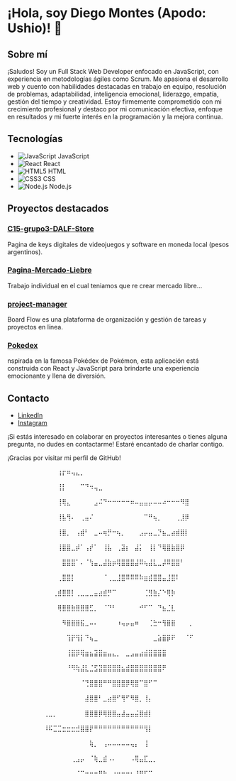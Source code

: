 # ¡Hola, soy Diego Montes (Apodo: Ushio)! 👋

## Sobre mí

¡Saludos! Soy un Full Stack Web Developer enfocado en JavaScript, con experiencia en metodologías ágiles como Scrum. Me apasiona el desarrollo web y cuento con habilidades destacadas en trabajo en equipo, resolución de problemas, adaptabilidad, inteligencia emocional, liderazgo, empatía, gestión del tiempo y creatividad. Estoy firmemente comprometido con mi crecimiento profesional y destaco por mi comunicación efectiva, enfoque en resultados y mi fuerte interés en la programación y la mejora continua.

## Tecnologías

- ![JavaScript](https://img.icons8.com/color/48/000000/javascript.png) JavaScript
- ![React](https://img.icons8.com/color/48/000000/react-native.png) React
- ![HTML5](https://img.icons8.com/color/48/000000/html-5.png) HTML
- ![CSS3](https://img.icons8.com/color/48/000000/css3.png) CSS
- ![Node.js](https://img.icons8.com/color/48/000000/nodejs.png) Node.js

## Proyectos destacados

### [C15-grupo3-DALF-Store](https://github.com/fAEDKAN/C15-grupo3-DALF-Store)

Pagina de keys digitales de videojuegos y software en moneda local (pesos argentinos).

### [Pagina-Mercado-Liebre](https://github.com/UshioVII/Pagina-Mercado-Liebre)

Trabajo individual en el cual teniamos que re crear mercado libre...

### [project-manager](https://github.com/UshioVII/project-manager)

Board Flow es una plataforma de organización y gestión de tareas y proyectos en línea.

### [Pokedex](https://github.com/UshioVII/Pokedex)

nspirada en la famosa Pokédex de Pokémon, esta aplicación está construida con React y JavaScript para brindarte una experiencia emocionante y llena de diversión.

## Contacto

- [LinkedIn](https://www.linkedin.com/in/diego-montes-205740226/)
- [Instagram](https://www.instagram.com/ushiovii/)

¡Si estás interesado en colaborar en proyectos interesantes o tienes alguna pregunta, no dudes en contactarme! Estaré encantado de charlar contigo.

¡Gracias por visitar mi perfil de GitHub!


⠀⠀⠀⠀⠀⠀⠀⠀⠀⠀⠀⢰⡖⠶⢤⣄⡀⠀⠀⠀⠀⠀⠀⠀⠀⠀⠀⠀⠀⠀⠀⠀⠀⠀⠀⠀⠀⠀⠀⠀⠀⠀⠀⠀⠀⠀⠀⠀⠀⠀
⠀⠀⠀⠀⠀⠀⠀⠀⠀⠀⠀⢸⡇⠀⠀⠀⠉⠙⠲⢤⣀⠀⠀⠀⠀⠀⠀⠀⠀⠀⠀⠀⠀⠀⠀⠀⠀⠀⠀⠀⠀⠀⠀⠀⠀⠀⠀⠀⠀⠀
⠀⠀⠀⠀⠀⠀⠀⠀⠀⠀⠀⢸⢿⣄⠀⠀⠀⠀⠀⣠⠬⠙⠒⠒⠒⠒⠒⠶⠤⣤⣤⡤⠤⠤⠴⠒⠒⠒⠻⣿⠀⠀⠀⠀⠀⠀⠀⠀⠀⠀
⠀⠀⠀⠀⠀⠀⠀⠀⠀⠀⠀⢸⣧⢻⠄⠀⢀⣤⠌⠀⠀⠀⠀⠀⠀⠀⠀⠀⠀⠀⠉⠛⢦⡀⠀⠀⠀⢀⣸⡿⠀⠀⠀⠀⠀⠀⠀⠀⠀⠀
⠀⠀⠀⠀⠀⠀⠀⠀⠀⠀⠀⢸⣿⡀⠀⢠⣾⠃⠀⣀⠤⢶⡛⠒⢦⡀⠀⠀⠀⣠⡤⣤⣀⡙⣦⣀⣴⣾⣿⡇⠀⠀⠀⠀⠀⠀⠀⠀⠀⠀
⠀⠀⠀⠀⠀⠀⠀⠀⠀⠀⠀⢸⣿⣿⣀⡾⠁⢠⡞⠁⠀⢸⣧⠀⢀⣽⡆⠀⣼⡅⠀⢸⡇⠙⢿⣿⣷⣿⡿⠀⠀⠀⠀⠀⠀⠀⠀⠀⠀⠀
⠀⠀⠀⠀⠀⠀⠀⠀⠀⠀⠀⠀⣿⣿⣿⠁⠄⠈⢳⣤⣀⣼⣷⡶⢿⣿⣿⣿⣼⠿⢦⣼⣇⣀⡼⠿⣿⣿⠃⠀⠀⠀⠀⠀⠀⠀⠀⠀⠀⠀
⠀⠀⠀⠀⠀⠀⠀⠀⠀⠀⠀⢀⣿⣿⡇⠀⠀⠀⠀⠀⠀⠈⢀⣀⣸⣿⠿⠿⠿⠷⣶⣾⣿⣿⣤⣸⣿⠇⠀⠀⠀⠀⠀⠀⠀⠀⠀⠀⠀⠀
⠀⠀⠀⠀⠀⠀⠀⠀⠀⠀⢀⣾⣿⣿⡇⢀⣀⣀⣀⣤⣴⣾⡛⠉⠀⠀⠀⠀⠀⠀⢈⣻⣷⡌⠑⢿⡷⠀⠀⠀⠀⠀⠀⠀⠀⠀⠀⠀⠀⠀
⠀⠀⠀⠀⠀⠀⠀⠀⠀⠀⠀⢿⣿⣿⣷⣿⣿⣿⣋⡀⠀⠈⠙⠃⠀⠀⠀⠀⠀⠚⠋⠉⠀⠙⣦⣈⣇⠀⠀⠀⠀⠀⠀⠀⠀⠀⠀⠀⠀⠀
⠀⠀⠀⠀⠀⠀⠀⠀⠀⠀⠀⠀⠻⣿⣿⣿⣯⣀⠤⠄⠀⠀⠀⠀⠰⢤⡤⣤⠶⠀⠀⢈⣓⠒⢻⣿⣿⠀⠀⠀⡀⠀⠀⠀⠀⠀⠀⠀⠀⠀
⠀⠀⠀⠀⠀⠀⠀⠀⠀⠀⠀⠀⠀⢹⡟⢻⡇⠙⢦⣀⠀⠀⠀⠀⠀⠀⠀⠀⠀⠀⠀⠀⣀⣵⣿⡿⠟⠀⠀⠈⠋⠀⠀⠀⠀⠀⠀⠀⠀⠀
⠀⠀⠀⠀⠀⠀⠀⠀⠀⠀⠀⠀⠀⢸⣿⡿⢿⣶⣦⣽⣿⣶⣤⣄⡀⠀⣀⣠⣤⣴⣾⣿⣿⣿⣿⠀⠀⠀⠀⠀⠀⠀⠀⠀⠀⠀⠀⠀⠀⠀
⠀⠀⠀⠀⠀⠀⠀⠀⠀⠀⠀⠀⠀⠘⠻⢷⣼⣇⣈⣫⣽⣿⣿⣿⣿⣦⣾⣿⣿⣿⣿⣿⣿⣿⠟⠀⠀⠀⠀⠀⠀⠀⠀⠀⠀⠀⠀⠀⠀⠀
⠀⠀⠀⠀⠀⠀⠀⠀⠀⠀⠀⠀⠀⠀⠀⠀⠈⢙⣿⣿⣿⠛⠛⣿⣿⣿⡿⢿⣿⠉⣿⠋⠉⠀⠀⠀⠀⠀⠀⠀⠀⠀⠀⠀⠀⠀⠀⠀⠀⠀
⠀⠀⠀⠀⠀⠀⠀⠀⠀⠀⠀⠀⠀⠀⠀⠀⠀⣼⣿⣿⠃⣀⣴⣿⠋⢻⠋⠻⣿⡀⢸⡄⠀⠀⠀⠀⠀⠀⠀⠀⠀⠀⠀⠀⠀⠀⠀⠀⠀⠀
⠀⠀⠀⠀⠀⠀⠀⠀⢀⣀⡀⠀⠀⠀⠀⠀⠀⣿⣿⣿⡿⢿⣿⣿⣤⣼⣤⣤⣬⣿⣾⡇⠀⠀⠀⠀⠀⠀⠀⠀⠀⠀⠀⠀⠀⠀⠀⠀⠀⠀
⠀⠀⠀⠀⠀⠀⠀⠀⠸⠯⣉⣉⣒⣒⣒⣚⣿⣿⡟⠛⠛⠛⠛⠛⠛⠛⠛⠛⠛⠛⢻⡇⠀⠀⠀⠀⠀⠀⠀⠀⠀⠀⠀⠀⠀⠀⠀⠀⠀⠀
⠀⠀⠀⠀⠀⠀⠀⠀⠀⠀⠀⠀⠀⠀⠀⠀⠀⠀⢷⡀⠀⢠⠤⠤⠤⠤⠤⢤⡄⠀⢸⠀⠀⠀⠀⠀⠀⠀⠀⠀⠀⠀⠀⠀⠀⠀⠀⠀⠀⠀
⠀⠀⠀⠀⠀⠀⠀⠀⠀⠀⠀⠀⠀⠀⢀⣠⡤⠀⠈⢷⣀⣾⠠⠄⠀⠀⠀⠠⢿⣤⣏⣀⡀⠀⠀⠀⠀⠀⠀⠀⠀⠀⠀⠀⠀⠀⠀⠀⠀⠀
⠀⠀⠀⠀⠀⠀⠀⠀⠀⠀⠀⠀⠀⠀⠀⠈⠉⠒⠒⠒⠛⠓⠀⠐⠒⠒⠒⠂⠘⠛⠋⠉⠀⠀⠀⠀⠀⠀⠀⠀⠀⠀⠀⠀⠀⠀⠀⠀⠀⠀
⠀⠀⠀⠀⠀⠀⠀⠀⠀⠀⠀⠀⠀⠀⠀⠀⠀⠀⠀⠀⠀⠀⠀⠀⠀⠀⠀⠀⠀⠀⠀⠀⠀⠀⠀⠀⠀⠀⠀⠀⠀⠀⠀⠀⠀⠀⠀⠀⠀⠀

